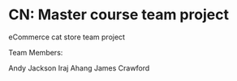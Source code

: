 # CN: Master course team project

eCommerce cat store team project

Team Members:

Andy Jackson
Iraj Ahang
James Crawford
